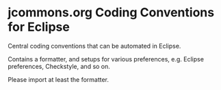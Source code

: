 jcommons.org Coding Conventions for Eclipse
===========================================

Central coding conventions that can be 
automated in Eclipse.

Contains a formatter, and setups for various
preferences, e.g. Eclipse preferences,
Checkstyle, and so on.

Please import at least the formatter.

